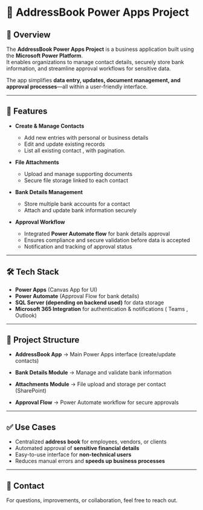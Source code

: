 # 📇 AddressBook Power Apps Project

## 📌 Overview
The **AddressBook Power Apps Project** is a business application built using the **Microsoft Power Platform**.  
It enables organizations to manage contact details, securely store bank information, and streamline approval workflows for sensitive data.  

The app simplifies **data entry, updates, document management, and approval processes**—all within a user-friendly interface.  

---

## 🚀 Features

- **Create & Manage Contacts**  
  - Add new entries with personal or business details  
  - Edit and update existing records
  - List all existing contact , with pagination. 

- **File Attachments**  
  - Upload and manage supporting documents
  - Secure file storage linked to each contact  

- **Bank Details Management**  
  - Store multiple bank accounts for a contact  
  - Attach and update bank information securely  

- **Approval Workflow**  
  - Integrated **Power Automate flow** for bank details approval  
  - Ensures compliance and secure validation before data is accepted  
  - Notification and tracking of approval status  

---

## 🛠️ Tech Stack

- **Power Apps** (Canvas App for UI)  
- **Power Automate** (Approval Flow for bank details)  
- **SQL Server (depending on backend used)** for data storage  
- **Microsoft 365 Integration** for authentication & notifications ( Teams , Outlook)  

---

## 📂 Project Structure

- **AddressBook App** → Main Power Apps interface (create/update contacts)  

- **Bank Details Module** → Manage and validate bank information
- **Attachments Module** → File upload and storage per contact (SharePoint)
- **Approval Flow** → Power Automate workflow for secure approvals  

---

## ✅ Use Cases

- Centralized **address book** for employees, vendors, or clients  
- Automated approval of **sensitive financial details**  
- Easy-to-use interface for **non-technical users**  
- Reduces manual errors and **speeds up business processes**  

---

## 📧 Contact

For questions, improvements, or collaboration, feel free to reach out.  
